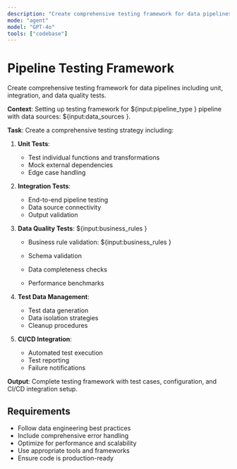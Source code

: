 ```yaml
---
description: "Create comprehensive testing framework for data pipelines including unit, integration, and data quality tests."
mode: "agent"
model: "GPT-4o"
tools: ["codebase"]
---
```


# Pipeline Testing Framework

Create comprehensive testing framework for data pipelines including unit, integration, and data quality tests.

**Context**: Setting up testing framework for ${input:pipeline_type } pipeline with data sources: ${input:data_sources }.

**Task**: Create a comprehensive testing strategy including:

1. **Unit Tests**:
   - Test individual functions and transformations
   - Mock external dependencies
   - Edge case handling

2. **Integration Tests**:
   - End-to-end pipeline testing
   - Data source connectivity
   - Output validation

3. **Data Quality Tests**:
   ${input:business_rules }
   - Business rule validation: ${input:business_rules }
   
   - Schema validation
   - Data completeness checks
   - Performance benchmarks

4. **Test Data Management**:
   - Test data generation
   - Data isolation strategies
   - Cleanup procedures

5. **CI/CD Integration**:
   - Automated test execution
   - Test reporting
   - Failure notifications

**Output**: Complete testing framework with test cases, configuration, and CI/CD integration setup.


## Requirements
- Follow data engineering best practices
- Include comprehensive error handling
- Optimize for performance and scalability
- Use appropriate tools and frameworks
- Ensure code is production-ready